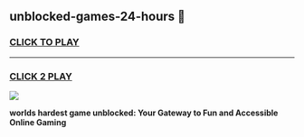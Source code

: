
## unblocked-games-24-hours 👋
<h3>
<a href="https://premium.freeplayer.one?title=unblocked-games-24-hours&ref=14F">CLICK TO PLAY</a></h3>
<hr>

<h3>
<a href="https://premium.freeplayer.one?title=unblocked-games-24-hours&ref=14F">CLICK 2 PLAY</a>
  
</h3>

<a href="https://premium.freeplayer.one?title=unblocked-games-24-hours&ref=12F/"><img src="https://clearcache.store/games.png"></a>


**worlds hardest game unblocked: Your Gateway to Fun and Accessible Online Gaming**
